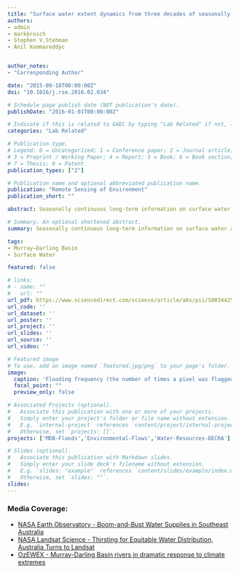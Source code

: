```yaml
---
title: "Surface water extent dynamics from three decades of seasonally continuous Landsat time series at subcontinental scale in a semi-arid region"
authors:
- admin
- markbroich
- Stephen V.Stehman
- Anil Kommareddyc


author_notes:
- "Corresponding Author"

date: "2015-09-18T00:00:00Z"
doi: "10.1016/j.rse.2016.02.034"

# Schedule page publish date (NOT publication's date).
publishDate: "2016-01-01T00:00:00Z"

# Indicate if this is related to GAEC by typing "Lab Related" if not, leave blank
categories: "Lab Related"

# Publication type.
# Legend: 0 = Uncategorized; 1 = Conference paper; 2 = Journal article;
# 3 = Preprint / Working Paper; 4 = Report; 5 = Book; 6 = Book section;
# 7 = Thesis; 8 = Patent
publication_types: ["2"]

# Publication name and optional abbreviated publication name.
publication: "Remote Sensing of Environment"
publication_short: ""

abstract: Seasonally continuous long-term information on surface water and flooding extent over subcontinental scales is critical for quantifying spatiotemporal changes in surface water dynamics. We used seasonally continuous Landsat TM/ETM + data and generic random forest-based models to synoptically map the extent and dynamics of surface water and flooding (1986–2011) over the Murray–Darling Basin (MDB). The MDB is a large semi-arid basin with competing demands for water that has recently experienced one of the most severe droughts in the southeast of Australia. We used a stratified random probability sampling design with 500 sample pixels each observed across time to assess the accuracy of the surface water maps. We further developed models to map flooded forest at a riparian site that experienced severe tree dieback. Water indices and bands 5 and 6 were among the top 10 explanatory variables most important for mapping surface water. Surface water extent per season per year showed high inter-annual and seasonal variability, with low extent and variability during the Millennium Drought (1999–2009). Accuracy assessment yielded an overall classification accuracy of 99.9% (± 0.02% standard error) with 87% (± 3%) and 96% (± 2%) producer's and user's accuracy of water, respectively. User's and producer's accuracies of water were higher for Landsat 7 than Landsat 5 data. Both producer's and user's accuracies of water were lower in wet years compared to dry years. The approach presented here can be further developed for global application and is relevant to areas with competing water demands. Quantifying the uncertainty of the accuracy assessment and providing an unbiased accuracy estimate are imperative steps when remotely sensed products are intended to be used for follow on applications.

# Summary. An optional shortened abstract.
summary: Seasonally continuous long-term information on surface water and flooding extent over subcontinental scales is critical for quantifying spatiotemporal changes in surface water dynamics. We used seasonally continuous Landsat TM/ETM + data and generic random forest-based models to synoptically map the extent and dynamics of surface water and flooding (1986–2011) over the Murray–Darling Basin (MDB).

tags:
- Murray–Darling Basin
- Surface Water

featured: false

# links:
# - name: ""
#   url: ""
url_pdf: https://www.sciencedirect.com/science/article/abs/pii/S0034425716300621?via%3Dihub
url_code: ''
url_dataset: ''
url_poster: ''
url_project: ''
url_slides: ''
url_source: ''
url_video: ''

# Featured image
# To use, add an image named `featured.jpg/png` to your page's folder. 
image:
  caption: 'Flooding frequency (the number of times a pixel was flagged as flooded divided by the number of cloud-free observations per pixel expressed as 0 to 100%) in the Murray-Darling Basin for the entire time series (1986-2011). '
  focal_point: ""
  preview_only: false

# Associated Projects (optional).
#   Associate this publication with one or more of your projects.
#   Simply enter your project's folder or file name without extension.
#   E.g. `internal-project` references `content/project/internal-project/index.md`.
#   Otherwise, set `projects: []`.
projects: ['MDB-Floods','Environmental-Flows','Water-Resources-DECRA']

# Slides (optional).
#   Associate this publication with Markdown slides.
#   Simply enter your slide deck's filename without extension.
#   E.g. `slides: "example"` references `content/slides/example/index.md`.
#   Otherwise, set `slides: ""`.
slides:
---
```


### Media Coverage:
- <a href="https://earthobservatory.nasa.gov/images/88292/boom-and-bust-water-supplies-in-southeast-australia">NASA Earth Observatory - Boom-and-Bust Water Supplies in Southeast Australia</a>
- <a href="https://landsat.gsfc.nasa.gov/article/thirsting-for-equitable-water-distribution-australia-turns-to-landsat/">NASA Landsat Science - Thirsting for Equitable Water Distribution, Australia Turns to Landsat</a>
- <a href="http://ozewex.org/dramatic-responses-to-extreme-climate-phases/">OzEWEX - Murray-Darling Basin rivers in dramatic response to climate extremes</a>
